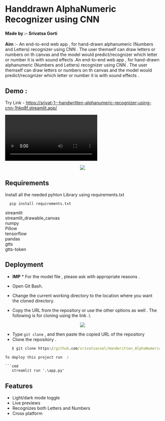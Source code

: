 
# **Handdrawn AlphaNumeric Recognizer using CNN**
#### Made by :- Srivatsa Gorti

**Aim** :- An end-to-end web app , for hand-drawn alphanumeric (Numbers and Letters) recognizer using CNN . The user themself can draw letters or numbers on th canvas and the model would predict/recognizer which letter or number it is with sound effects .An end-to-end web app , for hand-drawn alphanumeric (Numbers and Letters) recognizer using CNN . The user themself can draw letters or numbers on th canvas and the model would predict/recognizer which letter or number it is with sound effects .


## Demo :
Try Link - https://srivat-1--handwritten-alphanumeric-recognizer-using-cnn-1hkq8f.streamlit.app/

<video src="https://user-images.githubusercontent.com/76219802/212941157-f99cda4f-4912-4e08-9ed9-a47a42d4363e.mp4" controls="controls" style="max-width: 1000px;" autoplay = "autoplay">
</video>

<p align="center">
  <img src="https://user-images.githubusercontent.com/76219802/212941341-6e9784a0-7151-4edb-a09d-69b61a9491bb.png" />
</p>

## Requirements

Install all the needed pyhton Library using requirements.txt 

```
  pip install requirements.txt
```
streamlit\
streamlit_drawable_canvas\
numpy\
Pillow\
tensorflow\
pandas\
gtts\
gtts-token

    
## Deployment


- **IMP** * For the model file , please ask with appropriate reasons .

- Open Git Bash.

- Change the current working directory to the location where you want the cloned directory.
- Copy the URL from the repository or use the other options as well . The following is for cloning using the link .\


<p align="center">
  <img src="https://user-images.githubusercontent.com/76219802/212929653-afa0c5e4-cff3-4d3c-9b04-2447d0113473.png" />
</p>


- Type `git clone` , and then paste the copied URL of the repository
- Clone the repository .  

```cmd
   $ git clone https://github.com/srivatsacool/Handwritten_AlphaNumeric_Recognizer_using_CNN

To deploy this project run  :

```cmd
   streamlit run '.\app.py'
```


## Features

- Light/dark mode toggle
- Live previews
- Recognizes both Letters and Numbers
- Cross platform

